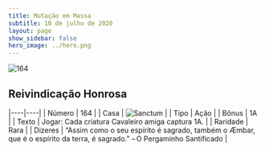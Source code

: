 ```yaml
---
title: Mutação em Massa
subtitle: 10 de julho de 2020
layout: page
show_sidebar: false
hero_image: ../hero.png
---
```


![164](https://cdn.keyforgegame.com/media/card_front/pt/479_164_P9V3P7F8849M_pt.png)

## Reivindicação Honrosa

|----|----|
| Número | 164 |
| Casa | ![Sanctum](https://archonarcana.com/images/thumb/c/c7/Sanctum.png/22px-Sanctum.png "Santuário") |
| Tipo | Ação |
| Bônus | 1A |
| Texto | Jogar: Cada criatura Cavaleiro amiga captura 1A. |
| Raridade | Rara |
| Dizeres | “Assim como o seu espírito é sagrado, também   o Æmbar, que é o espírito da terra, é sagrado.”   – O Pergaminho Santificado |
